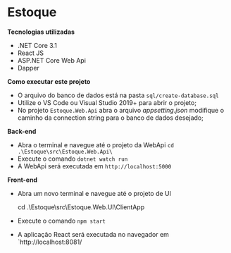 # Estoque
**Tecnologias utilizadas**
 - .NET Core 3.1 
 - React JS 
 - ASP.NET Core Web Api 
 - Dapper

**Como executar este projeto**

 - O  arquivo do banco de dados está na pasta `sql/create-database.sql` 
 - Utilize o VS Code ou Visual Studio 2019+ para abrir o projeto;
 - No projeto `Estoque.Web.Api` abra o arquivo *appsetting.json* modifique o caminho da connection string para o banco de dados desejado;
  
 **Back-end** 
 

 - Abra o terminal e navegue até o projeto da WebApi
  `cd .\Estoque\src\Estoque.Web.Api\`
  - Execute o comando `dotnet watch run`
 - A WebApi será executada em `http://localhost:5000`
 
**Front-end**
 - Abra um novo terminal e navegue até o projeto de UI 

    cd .\Estoque\src\Estoque.Web.UI\ClientApp

 - Execute o comando `npm start`
 - A aplicação React será executada no navegador em `http://localhost:8081/
